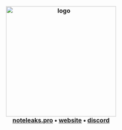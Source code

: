 <div align="center">
	<h3>
		<picture>
			<source media="(prefers-color-scheme: dark)" srcset="https://media.discordapp.net/attachments/1177622366478667786/1177980583591297074/New_Project_3.png?ex=65747ae8&is=656205e8&hm=468ddf91a882e12c700ab839f445b910032c58592654a7f1336fa3fd00faf443&=&format=webp&width=1193&height=671">
			<source media="(prefers-color-scheme: light)" srcset="https://media.discordapp.net/attachments/1177622366478667786/1177980583591297074/New_Project_3.png?ex=65747ae8&is=656205e8&hm=468ddf91a882e12c700ab839f445b910032c58592654a7f1336fa3fd00faf443&=&format=webp&width=1193&height=671">
			<img alt="logo" src="https://i.imgur.com/sxR2H0t.png" width="300px">
		</picture>
		<br>
		<a href="https://catgir.ls">noteleaks.pro</a> •
		<a href="https://github.com/catgir-ls/.github/tree/main/config">website</a> •
		<a href="https://github.com/catgir-ls/.github/blob/main/profile/PRIVACY.md">discord</a>
	</h3>
</div>
